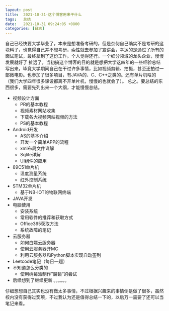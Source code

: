 ```yaml
---
layout: post
title:  2021-10-31-这个博客用来干什么
tags:   总结
date:   2021-10-31 09:24:05 +0800
categories: [日志] 
---
```



  自己已经快要大学毕业了，本来是想准备考研的，但是奈何自己确实不是考研的这块料子，也觉得自己并不想考研，索性就去参加了宣讲会，幸运的是通过了所有的面试笔试，最终拿到了这份工作。个人觉得还行。一个细分领域的龙头企业，慢慢发展就好了
扯远了，当初搞这个博客的目的就是想把大学这四年的一些经验总结写出来，毕竟大学期间自己在干过许多事情，比如视频剪辑、拍摄，甚至还拍过一部微电影。也参加了很多项目，有JAVA的、C、C++之类的。还有单片机啥的（我们大学四年很多课设都离不开单片机，慢慢的也就会了）。
总之。要总结的东西很多，需要先列出来一个大纲，才能慢慢总结。
 - 视频设计方面
	 - PR的基本教程
	 - 视频素材网站收集
	 - 下载各大视频网站视频的方法
	 - PS的基本教程
 - Android开发
	 - AS的基本介绍
	 - 开发一个简单APP的流程
	 - xml布局文件详解
	 - Sqlite详解
	 - UI组件的应用
 - 89C51单片机
	 - 温度测量系统
	 - 红外控制系统
 - STM32单片机
	 - 基于NB-IOT的物联网终端
 - JAVA开发
 - 电脑使用
	 - 安装系统
	 - 常用软件的推荐和获取方式
	 - Office365获取方法
	 - 系统故障的笔记
 - 云服务器
	 - 如何白嫖云服务器
	 - 使用云服务器开MC
	 - 利用云服务器和Python脚本实现自动签到
 - Leetcode笔记（每日一题）
 - 不知道怎么分类的
	 - 使用树莓派制作”魔镜“的尝试
 - 后续想到了继续更新 。。。。。。

仔细想想自己其实也没有做太多事情，不过根据兴趣来的事情倒是做了很多，虽然校内没有获得过奖项，不过我认为还是值得总结一下的，以后万一需要了还可以当笔记来看。
